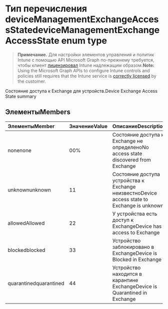 # <a name="devicemanagementexchangeaccessstate-enum-type"></a><span data-ttu-id="5a9d7-101">Тип перечисления deviceManagementExchangeAccessState</span><span class="sxs-lookup"><span data-stu-id="5a9d7-101">deviceManagementExchangeAccessState enum type</span></span>

> <span data-ttu-id="5a9d7-102">**Примечание.** Для настройки элементов управления и политик Intune с помощью API Microsoft Graph по-прежнему требуется, чтобы клиент [лицензировал](https://go.microsoft.com/fwlink/?linkid=839381) Intune надлежащим образом.</span><span class="sxs-lookup"><span data-stu-id="5a9d7-102">**Note:** Using the Microsoft Graph APIs to configure Intune controls and policies still requires that the Intune service is [correctly licensed](https://go.microsoft.com/fwlink/?linkid=839381) by the customer.</span></span>

<span data-ttu-id="5a9d7-103">Состояние доступа к Exchange для устройств.</span><span class="sxs-lookup"><span data-stu-id="5a9d7-103">Device Exchange Access State summary</span></span>
## <a name="members"></a><span data-ttu-id="5a9d7-104">Элементы</span><span class="sxs-lookup"><span data-stu-id="5a9d7-104">Members</span></span>
|<span data-ttu-id="5a9d7-105">Элементы</span><span class="sxs-lookup"><span data-stu-id="5a9d7-105">Member</span></span>|<span data-ttu-id="5a9d7-106">Значение</span><span class="sxs-lookup"><span data-stu-id="5a9d7-106">Value</span></span>|<span data-ttu-id="5a9d7-107">Описание</span><span class="sxs-lookup"><span data-stu-id="5a9d7-107">Description</span></span>|
|:---|:---|:---|
|<span data-ttu-id="5a9d7-108">none</span><span class="sxs-lookup"><span data-stu-id="5a9d7-108">none</span></span>|<span data-ttu-id="5a9d7-109">0</span><span class="sxs-lookup"><span data-stu-id="5a9d7-109">0%</span></span>|<span data-ttu-id="5a9d7-110">Состояние доступа к Exchange не определено</span><span class="sxs-lookup"><span data-stu-id="5a9d7-110">No access state discovered from Exchange</span></span>|
|<span data-ttu-id="5a9d7-111">unknown</span><span class="sxs-lookup"><span data-stu-id="5a9d7-111">unknown</span></span>|<span data-ttu-id="5a9d7-112">1</span><span class="sxs-lookup"><span data-stu-id="5a9d7-112">1</span></span>|<span data-ttu-id="5a9d7-113">Состояние доступа устройства к Exchange неизвестно</span><span class="sxs-lookup"><span data-stu-id="5a9d7-113">Device access state to Exchange is unknown</span></span>|
|<span data-ttu-id="5a9d7-114">allowed</span><span class="sxs-lookup"><span data-stu-id="5a9d7-114">Allowed</span></span>|<span data-ttu-id="5a9d7-115">2</span><span class="sxs-lookup"><span data-stu-id="5a9d7-115">2</span></span>|<span data-ttu-id="5a9d7-116">У устройства есть доступ к Exchange</span><span class="sxs-lookup"><span data-stu-id="5a9d7-116">Device has access to Exchange</span></span>|
|<span data-ttu-id="5a9d7-117">blocked</span><span class="sxs-lookup"><span data-stu-id="5a9d7-117">blocked</span></span>|<span data-ttu-id="5a9d7-118">3</span><span class="sxs-lookup"><span data-stu-id="5a9d7-118">3</span></span>|<span data-ttu-id="5a9d7-119">Устройство заблокировано в Exchange</span><span class="sxs-lookup"><span data-stu-id="5a9d7-119">Device is Blocked in Exchange</span></span>|
|<span data-ttu-id="5a9d7-120">quarantined</span><span class="sxs-lookup"><span data-stu-id="5a9d7-120">quarantined</span></span>|<span data-ttu-id="5a9d7-121">4</span><span class="sxs-lookup"><span data-stu-id="5a9d7-121">4</span></span>|<span data-ttu-id="5a9d7-122">Устройство находится в карантине Exchange</span><span class="sxs-lookup"><span data-stu-id="5a9d7-122">Device is Quarantined in Exchange</span></span>|




